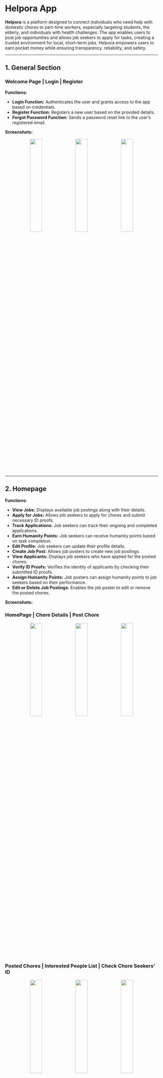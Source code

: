 # Helpora App

**Helpora** is a platform designed to connect individuals who need help with domestic chores to part-time workers, especially targeting students, the elderly, and individuals with health challenges. The app enables users to post job opportunities and allows job seekers to apply for tasks, creating a trusted environment for local, short-term jobs. Helpora empowers users to earn pocket money while ensuring transparency, reliability, and safety.

---

## 1. General Section

### Welcome Page | Login | Register

**Functions:**
- **Login Function:** Authenticates the user and grants access to the app based on credentials.
- **Register Function:** Registers a new user based on the provided details.
- **Forgot Password Function:** Sends a password reset link to the user’s registered email.

**Screenshots:**

<p align="center">
  <img src="https://github.com/user-attachments/assets/6f7c7b85-1e57-49cd-9091-8c2fb41f4988" width="28%" style="margin-right: 1%;" />
  <img src="https://github.com/user-attachments/assets/dff50289-95bd-492e-a9a7-c23b9d2fc58f" width="28%" style="margin-right: 1%;" />
  <img src="https://github.com/user-attachments/assets/009ac3d6-8df2-4fe5-b440-86dc94a9191b" width="28%" />
</p>

---

## 2. Homepage

**Functions:**
- **View Jobs:** Displays available job postings along with their details.
- **Apply for Jobs:** Allows job seekers to apply for chores and submit necessary ID proofs.
- **Track Applications:** Job seekers can track their ongoing and completed applications.
- **Earn Humanity Points:** Job seekers can receive humanity points based on task completion.
- **Edit Profile:** Job seekers can update their profile details.
- **Create Job Post:** Allows job posters to create new job postings.
- **View Applicants:** Displays job seekers who have applied for the posted chores.
- **Verify ID Proofs:** Verifies the identity of applicants by checking their submitted ID proofs.
- **Assign Humanity Points:** Job posters can assign humanity points to job seekers based on their performance.
- **Edit or Delete Job Postings:** Enables the job poster to edit or remove the posted chores.

**Screenshots:**

### HomePage | Chore Details | Post Chore

<p align="center">
  <img src="https://github.com/user-attachments/assets/fd440737-a931-4cfa-836f-085968a7e255" width="28%" style="margin-right: 1%;" />
  <img src="https://github.com/user-attachments/assets/d23e0192-16fe-4062-9459-1da3a707cb2a" width="28%" style="margin-right: 1%;" />
  <img src="https://github.com/user-attachments/assets/b565d5ed-404d-4cd8-ba41-c7462f9b9603" width="28%" />
</p>

### Posted Chores | Interested People List | Check Chore Seekers' ID

<p align="center">
  <img src="https://github.com/user-attachments/assets/1311ccd9-12cc-4308-88bb-44f34a6c26a6" width="28%" style="margin-right: 1%;" />
  <img src="https://github.com/user-attachments/assets/d23e0192-16fe-4062-9459-1da3a707cb2a" width="28%" style="margin-right: 1%;" />
  <img src="https://github.com/user-attachments/assets/1ef1cc33-cea9-4531-9690-b6065cd0dd6d" width="28%" />
</p>

### Edit Chore 

<p align="center">
  <img src="https://github.com/user-attachments/assets/e2f7dbf1-fab7-4fe6-89b6-a0b8f99b33d2" width="28%" style="margin-right: 1%;" />
</p>








---

## Tech Stack

**Client:** Flutter, Dart

**Backend:** Firebase (Firestore, Firebase Authentication, Firebase Functions, Firebase Storage)

---
